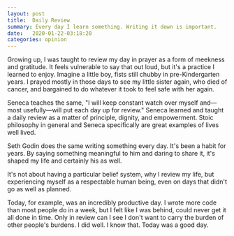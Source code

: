 ```yaml
---
layout: post
title:  Daily Review
summary: Every day I learn something. Writing it down is important.
date:   2020-01-22-03:18:20
categories: opinion
---
```


Growing up, I was taught to review my day in prayer as a form of meekness and gratitude. It feels vulnerable to say that out loud, but it's a practice I learned to enjoy. Imagine a little boy, fists still chubby in pre-Kindergarten years. I prayed mostly in those days to see my little sister again, who died of cancer, and bargained to do whatever it took to feel safe with her again.

Seneca teaches the same, "I will keep constant watch over myself and—most usefully—will put each day up for review." Seneca learned and taught a daily review as a matter of principle, dignity, and empowerment. Stoic philosophy in general and Seneca specifically are great examples of lives well lived.

Seth Godin does the same writing something every day. It's been a habit for years. By saying something meaningful to him and daring to share it, it's shaped my life and certainly his as well.

It's not about having a particular belief system, why I review my life, but experiencing myself as a respectable human being, even on days that didn't go as well as planned.

Today, for example, was an incredibly productive day. I wrote more code than most people do in a week, but I felt like I was behind, could never get it all done in time. Only in review can I see I don't want to carry the burden of other people's burdens. I did well. I know that. Today was a good day.